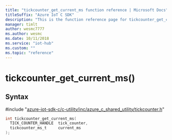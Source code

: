 ```yaml
---                             
title: "tickcounter_get_current_ms function reference | Microsoft Docs" 
titleSuffix: "Azure IoT C SDK"            
description: "This is the function reference page for tickcounter_get_current_ms() in the Azure IoT C SDK. This SDK is used with Azure IoT Hub and Azure IoT Hub Device Provisioning Service"            
manager: timlt                 
author: wesmc7777              
ms.author: wesmc               
ms.date: 10/11/2018                    
ms.service: "iot-hub"             
ms.custom: ""                
ms.topic: "reference"        
---                            
```


# tickcounter_get_current_ms()

## Syntax

\#include "[azure-iot-sdk-c/c-utility/inc/azure_c_shared_utility/tickcounter.h](../tickcounter-h.md)"  
```C
int tickcounter_get_current_ms(
  TICK_COUNTER_HANDLE  tick_counter,
  tickcounter_ms_t     current_ms
);
```

